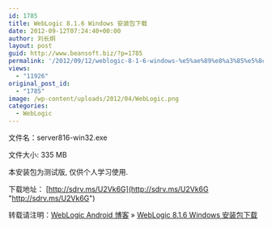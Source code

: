 ```yaml
---
id: 1785
title: WebLogic 8.1.6 Windows 安装包下载
date: 2012-09-12T07:24:40+00:00
author: 刘长炯
layout: post
guid: http://www.beansoft.biz/?p=1785
permalink: '/2012/09/12/weblogic-8-1-6-windows-%e5%ae%89%e8%a3%85%e5%8c%85%e4%b8%8b%e8%bd%bd/'
views:
  - "11926"
original_post_id:
  - "1785"
image: /wp-content/uploads/2012/04/WebLogic.png
categories:
  - WebLogic
---
```

文件名：server816-win32.exe

文件大小: 335 MB

本安装包为测试版, 仅供个人学习使用.

下载地址： [http://sdrv.ms/U2Vk6G](http://sdrv.ms/U2Vk6G "http://sdrv.ms/U2Vk6G")

转载请注明：[WebLogic Android 博客](http://www.beansoft.biz) &raquo; [WebLogic 8.1.6 Windows 安装包下载](http://www.beansoft.biz/2012/09/12/weblogic-8-1-6-windows-%e5%ae%89%e8%a3%85%e5%8c%85%e4%b8%8b%e8%bd%bd/)